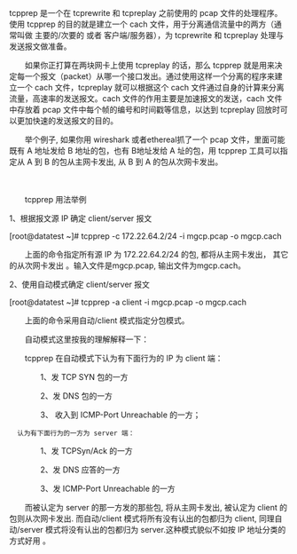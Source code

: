 tcpprep 是一个在 tcprewrite 和 tcpreplay 之前使用的 pcap 文件的处理程序。使用 tcpprep 的目的就是建立一个 cach 文件，用于分离通信流量中的两方（通常叫做 主要的/次要的 或者 客户端/服务器），为 tcprewrite 和 tcpreplay 处理与发送报文做准备。



　　如果你正打算在两块网卡上使用 tcpreplay 的话，那么 tcpprep 就是用来决定每一个报文（packet）从哪一个接口发出。通过使用这样一个分离的程序来建立一个 cach 文件，tcpreplay 就可以根据这个 cach 文件通过自身的计算来分离流量，高速率的发送报文。cach 文件的作用主要是加速报文的发送，cach 文件中存放着 pcap 文件中每个帧的编号和时间戳等信息，以达到 tcpreplay 回放时可以更加快速的发送报文的目的。 



　　举个例子, 如果你用 wireshark 或者ethereal抓了一个 pcap 文件，里面可能既有 A 地址发给 B 地址的包，也有 B地址发给 A 址的包，用 tcpprep 工具可以指定从 A 到 B 的包从主网卡发出, 从 B 到 A 的包从次网卡发出。 







　　

　　tcpprep 用法举例 

1、根据报文源 IP 确定 client/server 报文



\[root@datatest ~\]\#  tcpprep -c 172.22.64.2/24 -i mgcp.pcap -o mgcp.cach 

　　上面的命令指定所有源 IP 为 172.22.64.2/24 的包, 都将从主网卡发出， 其它的从次网卡发出 。输入文件是mgcp.pcap, 输出文件为mgcp.cach。



 



2、使用自动模式确定 client/server 报文 



 \[root@datatest ~\]\#  tcpprep -a client -i mgcp.pcap -o mgcp.cach

　　上面的命令采用自动/client 模式指定分包模式。



　　自动模式这里按我的理解解释一下：

　　tcpprep 在自动模式下认为有下面行为的 IP 为 client 端：



　　　　1、发 TCP SYN 包的一方



　　　　2、发 DNS 包的一方



　　　　3、 收入到 ICMP-Port Unreachable 的一方；



      认为有下面行为的一方为 server 端：



　　　　1、发 TCPSyn/Ack 的一方



　　　　2、发 DNS 应答的一方



　　　　3、发 ICMP-Port Unreachable 的一方



　　而被认定为 server 的那一方发的那些包, 将从主网卡发出, 被认定为 client 的包则从次网卡发出. 而自动/client 模式将所有没有认出的包都归为 client, 同理自动/server 模式将没有认出的包都归为 server.这种模式貌似不如按 IP 地址分类的方式好用 。

